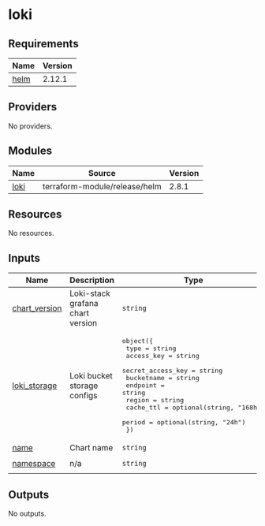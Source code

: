 # loki

<!-- BEGINNING OF PRE-COMMIT-TERRAFORM DOCS HOOK -->
## Requirements

| Name | Version |
|------|---------|
| <a name="requirement_helm"></a> [helm](#requirement\_helm) | 2.12.1 |

## Providers

No providers.

## Modules

| Name | Source | Version |
|------|--------|---------|
| <a name="module_loki"></a> [loki](#module\_loki) | terraform-module/release/helm | 2.8.1 |

## Resources

No resources.

## Inputs

| Name | Description | Type | Default | Required |
|------|-------------|------|---------|:--------:|
| <a name="input_chart_version"></a> [chart\_version](#input\_chart\_version) | Loki-stack grafana chart version | `string` | `"2.10.1"` | no |
| <a name="input_loki_storage"></a> [loki\_storage](#input\_loki\_storage) | Loki bucket storage configs | <pre>object({<br>    type              = string<br>    access_key        = string<br>    secret_access_key = string<br>    bucketname        = string<br>    endpoint          = string<br>    region            = string<br>    cache_ttl         = optional(string, "168h")<br>    period            = optional(string, "24h")<br>  })</pre> | n/a | yes |
| <a name="input_name"></a> [name](#input\_name) | Chart name | `string` | `"loki"` | no |
| <a name="input_namespace"></a> [namespace](#input\_namespace) | n/a | `string` | `"loki-stack"` | no |

## Outputs

No outputs.
<!-- END OF PRE-COMMIT-TERRAFORM DOCS HOOK -->
